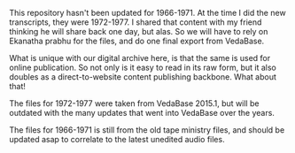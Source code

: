 This repository hasn't been updated for 1966-1971. At the time I did the new transcripts, they were 1972-1977. I shared that content with my friend thinking he will share back one day, but alas. So we will have to rely on Ekanatha prabhu for the files, and do one final export from VedaBase.

What is unique with our digital archive here, is that the same is used for online publication. So not only is it easy to read in its raw form, but it also doubles as a direct-to-website content publishing backbone. What about that!

The files for 1972-1977 were taken from VedaBase 2015.1, but will be outdated with the many updates that went into VedaBase over the years.

The files for 1966-1971 is still from the old tape ministry files, and should be updated asap to correlate to the latest unedited audio files.
